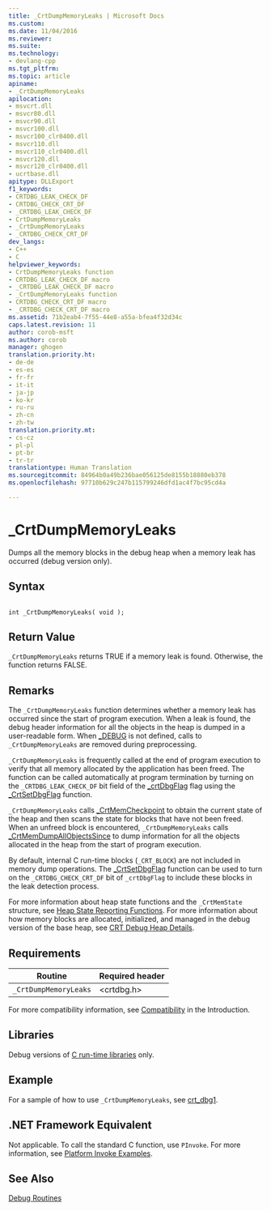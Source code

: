 ```yaml
---
title: _CrtDumpMemoryLeaks | Microsoft Docs
ms.custom: 
ms.date: 11/04/2016
ms.reviewer: 
ms.suite: 
ms.technology:
- devlang-cpp
ms.tgt_pltfrm: 
ms.topic: article
apiname:
- _CrtDumpMemoryLeaks
apilocation:
- msvcrt.dll
- msvcr80.dll
- msvcr90.dll
- msvcr100.dll
- msvcr100_clr0400.dll
- msvcr110.dll
- msvcr110_clr0400.dll
- msvcr120.dll
- msvcr120_clr0400.dll
- ucrtbase.dll
apitype: DLLExport
f1_keywords:
- CRTDBG_LEAK_CHECK_DF
- CRTDBG_CHECK_CRT_DF
- _CRTDBG_LEAK_CHECK_DF
- CrtDumpMemoryLeaks
- _CrtDumpMemoryLeaks
- _CRTDBG_CHECK_CRT_DF
dev_langs:
- C++
- C
helpviewer_keywords:
- CrtDumpMemoryLeaks function
- CRTDBG_LEAK_CHECK_DF macro
- _CRTDBG_LEAK_CHECK_DF macro
- _CrtDumpMemoryLeaks function
- CRTDBG_CHECK_CRT_DF macro
- _CRTDBG_CHECK_CRT_DF macro
ms.assetid: 71b2eab4-7f55-44e8-a55a-bfea4f32d34c
caps.latest.revision: 11
author: corob-msft
ms.author: corob
manager: ghogen
translation.priority.ht:
- de-de
- es-es
- fr-fr
- it-it
- ja-jp
- ko-kr
- ru-ru
- zh-cn
- zh-tw
translation.priority.mt:
- cs-cz
- pl-pl
- pt-br
- tr-tr
translationtype: Human Translation
ms.sourcegitcommit: 84964b0a49b236bae056125de8155b18880eb378
ms.openlocfilehash: 97710b629c247b115799246dfd1ac4f7bc95cd4a

---
```

# _CrtDumpMemoryLeaks
Dumps all the memory blocks in the debug heap when a memory leak has occurred (debug version only).  
  
## Syntax  
  
```  
  
int _CrtDumpMemoryLeaks( void );  
```  
  
## Return Value  
 `_CrtDumpMemoryLeaks` returns TRUE if a memory leak is found. Otherwise, the function returns FALSE.  
  
## Remarks  
 The `_CrtDumpMemoryLeaks` function determines whether a memory leak has occurred since the start of program execution. When a leak is found, the debug header information for all the objects in the heap is dumped in a user-readable form. When [_DEBUG](../../c-runtime-library/debug.md) is not defined, calls to `_CrtDumpMemoryLeaks` are removed during preprocessing.  
  
 `_CrtDumpMemoryLeaks` is frequently called at the end of program execution to verify that all memory allocated by the application has been freed. The function can be called automatically at program termination by turning on the `_CRTDBG_LEAK_CHECK_DF` bit field of the [_crtDbgFlag](../../c-runtime-library/crtdbgflag.md) flag using the [_CrtSetDbgFlag](../../c-runtime-library/reference/crtsetdbgflag.md) function.  
  
 `_CrtDumpMemoryLeaks` calls [_CrtMemCheckpoint](../../c-runtime-library/reference/crtmemcheckpoint.md) to obtain the current state of the heap and then scans the state for blocks that have not been freed. When an unfreed block is encountered, `_CrtDumpMemoryLeaks` calls [_CrtMemDumpAllObjectsSince](../../c-runtime-library/reference/crtmemdumpallobjectssince.md) to dump information for all the objects allocated in the heap from the start of program execution.  
  
 By default, internal C run-time blocks (`_CRT_BLOCK`) are not included in memory dump operations. The [_CrtSetDbgFlag](../../c-runtime-library/reference/crtsetdbgflag.md) function can be used to turn on the `_CRTDBG_CHECK_CRT_DF` bit of `_crtDbgFlag` to include these blocks in the leak detection process.  
  
 For more information about heap state functions and the `_CrtMemState` structure, see [Heap State Reporting Functions](/visualstudio/debugger/crt-debug-heap-details). For more information about how memory blocks are allocated, initialized, and managed in the debug version of the base heap, see [CRT Debug Heap Details](/visualstudio/debugger/crt-debug-heap-details).  
  
## Requirements  
  
|Routine|Required header|  
|-------------|---------------------|  
|`_CrtDumpMemoryLeaks`|\<crtdbg.h>|  
  
 For more compatibility information, see [Compatibility](../../c-runtime-library/compatibility.md) in the Introduction.  
  
## Libraries  
 Debug versions of [C run-time libraries](../../c-runtime-library/crt-library-features.md) only.  
  
## Example  
 For a sample of how to use `_CrtDumpMemoryLeaks`, see [crt_dbg1](http://msdn.microsoft.com/en-us/17b4b20c-e849-48f5-8eb5-dca6509cbaf9).  
  
## .NET Framework Equivalent  
 Not applicable. To call the standard C function, use `PInvoke`. For more information, see [Platform Invoke Examples](http://msdn.microsoft.com/Library/15926806-f0b7-487e-93a6-4e9367ec689f).  
  
## See Also  
 [Debug Routines](../../c-runtime-library/debug-routines.md)


<!--HONumber=Jan17_HO1-->


